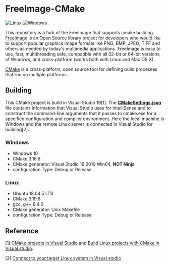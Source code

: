 # FreeImage-CMake
[![Linux](https://github.com/Max-ChenFei/FreeImage-CMake/actions/workflows/cmake_build_unittest_linux.yml/badge.svg?branch=main&event=push)](https://github.com/Max-ChenFei/FreeImage-CMake/actions/workflows/cmake_build_unittest_linux.yml)
[![Windows](https://github.com/Max-ChenFei/FreeImage-CMake/actions/workflows/cmake_build_unittest_Windows.yml/badge.svg?branch=main&event=push)](https://github.com/Max-ChenFei/FreeImage-CMake/actions/workflows/cmake_build_unittest_Windows.yml)

This repository is a fork of the FreeImage that supports cmake building.
[FreeImage](https://freeimage.sourceforge.io/) is an Open Source library project for developers who would like to support popular graphics image formats like PNG, BMP, JPEG, TIFF and others as needed by today's multimedia applications. FreeImage is easy to use, fast, multithreading safe, compatible with all 32-bit or 64-bit versions of Windows, and cross-platform (works both with Linux and Mac OS X).

[CMake](https://cmake.org/) is a cross-platform, open source tool for defining build processes that run on multiple platforms. 

## Building

This CMake project is build in Visual Studio 19[1]. The [**CMakeSettings.json**](https://docs.microsoft.com/en-us/cpp/build/cmakesettings-reference?view=msvc-160) file contains information that Visual Studio uses for IntelliSense and to construct the command-line arguments that it passes to cmake.exe for a specified configuration and compiler environment.  Here the local machine is Windows and the remote Linux server is connected in Visual Studio for building[2].

### Windows

* Windows 10
* CMake 3.16.6
* CMake generator:  Visual Studio 16 2019 Win64, **NOT Ninja**
* configuration Type:  Debug or Release
### Linux

* Ubuntu 18.04.5 LTS
* CMake 3.19.6
* gcc, g++ 8.4.0
* CMake generator: Unix Makefile
* configuration Type:  Debug or Release

## Reference

[1] [CMake projects in Visual Studio](https://docs.microsoft.com/en-us/cpp/build/cmake-projects-in-visual-studio?view=msvc-160) and [Build Linux projects with CMake in Visual studio](https://docs.microsoft.com/en-us/cpp/linux/cmake-linux-project?view=msvc-160).

[2] [Connect to your target Linux system in Visual studio](https://docs.microsoft.com/en-us/cpp/linux/connect-to-your-remote-linux-computer?view=msvc-160)
